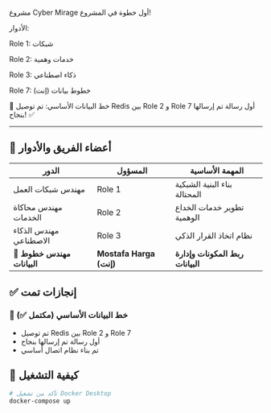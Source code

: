 مشروع Cyber Mirage
أول خطوة في المشروع!

الأدوار:

Role 1: شبكات

Role 2: خدمات وهمية

Role 3: ذكاء اصطناعي

Role 7: خطوط بيانات (إنت)

🔗 خط البيانات الأساسي:
تم توصيل Redis بين Role 2 و Role 7
أول رسالة تم إرسالها بنجاح! ✅

---

## 🎯 أعضاء الفريق والأدوار

| الدور | المسؤول | المهمة الأساسية |
|-------|----------|-----------------|
| مهندس شبكات العمل | Role 1 | بناء البنية الشبكية المحتالة |
| مهندس محاكاة الخدمات | Role 2 | تطوير خدمات الخداع الوهمية |
| مهندس الذكاء الاصطناعي | Role 3 | نظام اتخاذ القرار الذكي |
| 🎯 **مهندس خطوط البيانات** | **Mostafa Harga (إنت)** | **ربط المكونات وإدارة البيانات** |

## ✅ إنجازات تمت

### 🔗 خط البيانات الأساسي (مكتمل ✅)
- تم توصيل Redis بين Role 2 و Role 7
- أول رسالة تم إرسالها بنجاح
- تم بناء نظام اتصال أساسي

## 🚀 كيفية التشغيل

```bash
# تأكد من تشغيل Docker Desktop
docker-compose up
